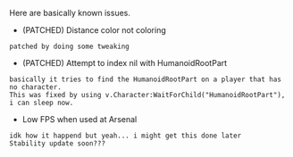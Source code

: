 Here are basically known issues.
+ (PATCHED) Distance color not coloring
```
patched by doing some tweaking
```
+ (PATCHED) Attempt to index nil with HumanoidRootPart
```
basically it tries to find the HumanoidRootPart on a player that has no character.
This was fixed by using v.Character:WaitForChild("HumanoidRootPart"), i can sleep now.
```
+ Low FPS when used at Arsenal
```
idk how it happend but yeah... i might get this done later
Stability update soon???
```
